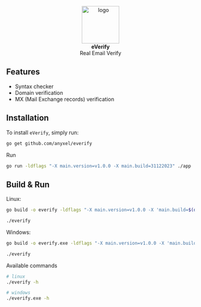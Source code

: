 <p align="center">
    <img src="https://cdn.shouts.dev/media/146/real-email-verify.png" alt="logo" width="100"/><br>
    <b>eVerify</b><br>
    Real Email Verify
</p>

## Features

* Syntax checker
* Domain verification
* MX (Mail Exchange records) verification

## Installation

To install `eVerify`, simply run:

```bash
go get github.com/anyxel/everify
```

Run

```bash
go run -ldflags "-X main.version=v1.0.0 -X main.build=31122023" ./app
```

## Build & Run

Linux:

```bash
go build -o everify -ldflags "-X main.version=v1.0.0 -X 'main.build=$(date)'" ./app

./everify
```

Windows:

```bash
go build -o everify.exe -ldflags "-X main.version=v1.0.0 -X 'main.build=$(date)'" ./app

./everify
```

Available commands

```bash
# linux
./everify -h

# windows
./everify.exe -h
```